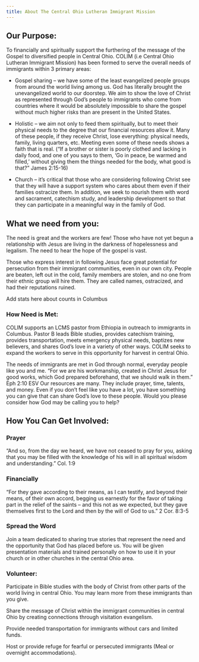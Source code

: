 ```yaml
---
title: About The Central Ohio Lutheran Immigrant Mission
---
```


## Our Purpose:

To financially and spiritually support the furthering of the message of the Gospel to diversified people in Central Ohio.  COLIM (i.e Central Ohio Lutheran Immigrant Mission) has been formed to serve the overall needs of immigrants within 3 primary areas:

* Gospel sharing – we have some of the least evangelized people groups from around the world living among us. God has literally brought the unevangelized world to our doorstep. We aim to show the love of Christ as represented through God’s people to immigrants who come from countries where it would be absolutely impossible to share the gospel without much higher risks than are present in the United States.

* Holistic – we aim not only to feed them spiritually, but to meet their physical needs to the degree that our financial resources allow it. Many of these people, if they receive Christ, lose everything: physical needs, family, living quarters, etc. Meeting even some of these needs shows a faith that is real. (“If a brother or sister is poorly clothed and lacking in daily food, and one of you says to them, ‘Go in peace, be warmed and filled,’ without giving them the things needed for the body, what good is that?” James 2:15-16)

* Church – it’s critical that those who are considering following Christ see that they will have a support system who cares about them even if their families ostracize them. In addition, we seek to nourish them with word and sacrament, catechism study, and leadership development so that they can participate in a meaningful way in the family of God. 

## What we need from you:

The need is great and the workers are few! Those who have not yet begun a relationship with Jesus are living in the darkness of hopelessness and legalism. The need to hear the hope of the gospel is vast.

Those who express interest in following Jesus face great potential for persecution from their immigrant communities, even in our own city. People are beaten, left out in the cold, family members are stolen, and no one from their ethnic group will hire them. They are called names, ostracized, and had their reputations ruined.

Add stats here about counts in Columbus

### How Need is Met:

COLIM supports an LCMS pastor from Ethiopia in outreach to immigrants in Columbus. Pastor B leads Bible studies, provides catechism training, provides transportation, meets emergency physical needs, baptizes new believers, and shares God’s love in a variety of other ways. COLIM seeks to expand the workers to serve in this opportunity for harvest in central Ohio. 

The needs of immigrants are met in God through normal, everyday people like you and me. “For we are his workmanship, created in Christ Jesus for good works, which God prepared beforehand, that we should walk in them.” Eph 2:10 ESV Our resources are many. They include prayer, time, talents, and money. Even if you don’t feel like you have a lot, you have something you can give that can share God’s love to these people. Would you please consider how God may be calling you to help?

## How You Can Get Involved:

### Prayer

“And so, from the day we heard, we have not ceased to pray for you, asking that you may be filled with the knowledge of his will in all spiritual wisdom and understanding.” Col. 1:9

### Financially

“For they gave according to their means, as I can testify, and beyond their means, of their own accord, begging us earnestly for the favor of taking part in the relief of the saints – and this not as we expected, but they gave themselves first to the Lord and then by the will of God to us.” 2 Cor. 8:3-5

### Spread the Word

Join a team dedicated to sharing true stories that represent the need and the opportunity that God has placed before us. You will be given presentation materials and trained personally on how to use it in your church or in other churches in the central Ohio area.

### Volunteer:

Participate in Bible studies with the body of Christ from other parts of the world living in central Ohio. You may learn more from these immigrants than you give.

Share the message of Christ within the immigrant communities in central Ohio by creating connections through visitation evangelism.

Provide needed transportation for immigrants without cars and limited funds.

Host or provide refuge for fearful or persecuted immigrants (Meal or overnight accommodations).